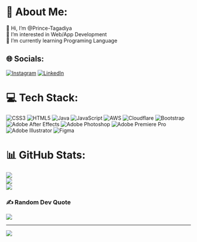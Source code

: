 <!-- - 👋 Hi, I’m @Prince-Tagadiya
- 👀 I’m interested in Web/App Development
- 🌱 I’m currently learning Programing Language
- 💞️ I’m looking to collaborate on ...
- 📫 How to reach me ...-->

<!---
Prince-Tagadiya/Prince-Tagadiya is a ✨ special ✨ repository because its `README.md` (this file) appears on your GitHub profile.
You can click the Preview link to take a look at your changes.
--->
# 💫 About Me:
👋 Hi, I’m @Prince-Tagadiya<br>👀 I’m interested in Web/App Development<br>🌱 I’m currently learning Programing Language<br>


## 🌐 Socials:
[![Instagram](https://img.shields.io/badge/Instagram-%23E4405F.svg?logo=Instagram&logoColor=white)](https://instagram.com/__.prince._.28) [![LinkedIn](https://img.shields.io/badge/LinkedIn-%230077B5.svg?logo=linkedin&logoColor=white)](https://linkedin.com/in/prince-tagadiya) 

# 💻 Tech Stack:
![CSS3](https://img.shields.io/badge/css3-%231572B6.svg?style=plastic&logo=css3&logoColor=white) ![HTML5](https://img.shields.io/badge/html5-%23E34F26.svg?style=plastic&logo=html5&logoColor=white) ![Java](https://img.shields.io/badge/java-%23ED8B00.svg?style=plastic&logo=java&logoColor=white) ![JavaScript](https://img.shields.io/badge/javascript-%23323330.svg?style=plastic&logo=javascript&logoColor=%23F7DF1E) ![AWS](https://img.shields.io/badge/AWS-%23FF9900.svg?style=plastic&logo=amazon-aws&logoColor=white) ![Cloudflare](https://img.shields.io/badge/Cloudflare-F38020?style=plastic&logo=Cloudflare&logoColor=white) ![Bootstrap](https://img.shields.io/badge/bootstrap-%23563D7C.svg?style=plastic&logo=bootstrap&logoColor=white) ![Adobe After Effects](https://img.shields.io/badge/Adobe%20After%20Effects-9999FF.svg?style=plastic&logo=Adobe%20After%20Effects&logoColor=white) ![Adobe Photoshop](https://img.shields.io/badge/adobephotoshop-%2331A8FF.svg?style=plastic&logo=adobephotoshop&logoColor=white) ![Adobe Premiere Pro](https://img.shields.io/badge/Adobe%20Premiere%20Pro-9999FF.svg?style=plastic&logo=Adobe%20Premiere%20Pro&logoColor=white) ![Adobe Illustrator](https://img.shields.io/badge/adobeillustrator-%23FF9A00.svg?style=plastic&logo=adobeillustrator&logoColor=white) 	![Figma](https://img.shields.io/badge/figma-%23F24E1E.svg?style=plastic&logo=figma&logoColor=white)
# 📊 GitHub Stats:
![](https://github-readme-stats.vercel.app/api?username=Prince-Tagadiya&theme=dark&hide_border=true&include_all_commits=true&count_private=false)<br/>
![](https://github-readme-streak-stats.herokuapp.com/?user=Prince-Tagadiya&theme=dark&hide_border=true)<br/>
![](https://github-readme-stats.vercel.app/api/top-langs/?username=Prince-Tagadiya&theme=dark&hide_border=true&include_all_commits=true&count_private=false&layout=compact)

### ✍️ Random Dev Quote
![](https://quotes-github-readme.vercel.app/api?type=horizontal&theme=radical)

<!--### 🔝 Top Contributed Repo
![](https://github-contributor-stats.vercel.app/api?username=Prince-Tagadiya&limit=5&theme=dark&combine_all_yearly_contributions=true)-->


---
[![](https://visitcount.itsvg.in/api?id=Prince-Tagadiya&icon=0&color=0)](https://visitcount.itsvg.in)

<!-- Proudly created with GPRM ( https://gprm.itsvg.in ) -->
